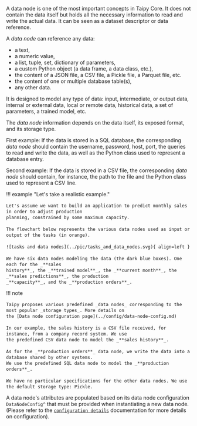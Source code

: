 A data node is one of the most important concepts in Taipy Core. It does not contain the data itself but holds all
the necessary information to read and write the actual data. It can be seen as a dataset descriptor or data reference.

A _data node_ can reference any data:

- a text,
- a numeric value,
- a list, tuple, set, dictionary of parameters,
- a custom Python object (a data frame, a data class, etc.),
- the content of a JSON file, a CSV file, a Pickle file, a Parquet file, etc.
- the content of one or multiple database table(s),
- any other data.

It is designed to model any type of data: input, intermediate, or output data, internal or external data, local or
remote data, historical data, a set of parameters, a trained model, etc.

The _data node_ information depends on the data itself, its exposed format, and its storage type.

First example: If the data is stored in a SQL database, the corresponding _data node_ should contain the username,
password, host, port, the queries to read and write the data, as well as the Python class used to represent a
database entry.

Second example: If the data is stored in a CSV file, the corresponding _data node_ should contain, for instance, the
path to the file and the Python class used to represent a CSV line.

!!! example "Let's take a realistic example."

    Let's assume we want to build an application to predict monthly sales in order to adjust production
    planning, constrained by some maximum capacity.

    The flowchart below represents the various data nodes used as input or output of the tasks (in orange).

    ![tasks and data nodes](../pic/tasks_and_data_nodes.svg){ align=left }

    We have six data nodes modeling the data (the dark blue boxes). One each for the _**sales
    history**_, the _**trained model**_, the _**current month**_, the _**sales predictions**_, the production
    _**capacity**_, and the _**production orders**_.

!!! note

    Taipy proposes various predefined _data nodes_ corresponding to the most popular _storage types_. More details on
    the [Data node configuration page](../config/data-node-config.md)

    In our example, the sales history is a CSV file received, for instance, from a company record system. We use
    the predefined CSV data node to model the _**sales history**_.

    As for the _**production orders**_ data node, we write the data into a database shared by other systems.
    We use the predefined SQL data node to model the _**production orders**_.

    We have no particular specifications for the other data nodes. We use the default storage type: Pickle.

A data node's attributes are populated based on its data node configuration `DataNodeConfig^` that must be
provided when instantiating a new data node. (Please refer to the
[`configuration details`](../config/data-node-config.md) documentation for more
details on configuration).
